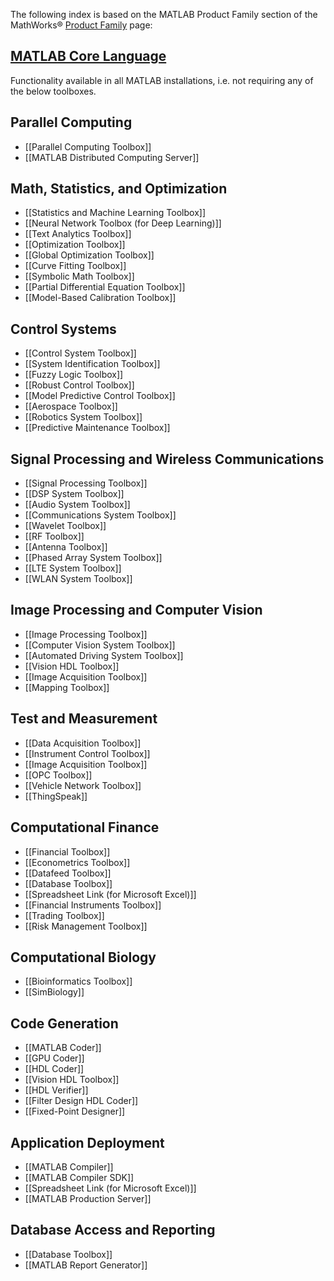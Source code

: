 The following index is based on the MATLAB Product Family section of the MathWorks® [Product Family](https://www.mathworks.com/products.html) page:

## [MATLAB Core Language](MATLAB-core-language)
Functionality available in all MATLAB installations, i.e. not requiring any of the below toolboxes.

## Parallel Computing
* [[Parallel Computing Toolbox]]
* [[MATLAB Distributed Computing Server]]

## Math, Statistics, and Optimization
* [[Statistics and Machine Learning Toolbox]]
* [[Neural Network Toolbox (for Deep Learning)]]
* [[Text Analytics Toolbox]]
* [[Optimization Toolbox]]
* [[Global Optimization Toolbox]]
* [[Curve Fitting Toolbox]]
* [[Symbolic Math Toolbox]]
* [[Partial Differential Equation Toolbox]]
* [[Model-Based Calibration Toolbox]]

## Control Systems
* [[Control System Toolbox]]
* [[System Identification Toolbox]]
* [[Fuzzy Logic Toolbox]]
* [[Robust Control Toolbox]]
* [[Model Predictive Control Toolbox]]
* [[Aerospace Toolbox]]
* [[Robotics System Toolbox]]
* [[Predictive Maintenance Toolbox]]

## Signal Processing and Wireless Communications
* [[Signal Processing Toolbox]]
* [[DSP System Toolbox]]
* [[Audio System Toolbox]]
* [[Communications System Toolbox]]
* [[Wavelet Toolbox]]
* [[RF Toolbox]]
* [[Antenna Toolbox]]
* [[Phased Array System Toolbox]]
* [[LTE System Toolbox]]
* [[WLAN System Toolbox]]

## Image Processing and Computer Vision
* [[Image Processing Toolbox]]
* [[Computer Vision System Toolbox]]
* [[Automated Driving System Toolbox]]
* [[Vision HDL Toolbox]]
* [[Image Acquisition Toolbox]]
* [[Mapping Toolbox]]

## Test and Measurement
* [[Data Acquisition Toolbox]]
* [[Instrument Control Toolbox]]
* [[Image Acquisition Toolbox]]
* [[OPC Toolbox]]
* [[Vehicle Network Toolbox]]
* [[ThingSpeak]]

## Computational Finance
* [[Financial Toolbox]]
* [[Econometrics Toolbox]]
* [[Datafeed Toolbox]]
* [[Database Toolbox]]
* [[Spreadsheet Link (for Microsoft Excel)]]
* [[Financial Instruments Toolbox]]
* [[Trading Toolbox]]
* [[Risk Management Toolbox]]

## Computational Biology
* [[Bioinformatics Toolbox]]
* [[SimBiology]]

## Code Generation
* [[MATLAB Coder]]
* [[GPU Coder]]
* [[HDL Coder]]
* [[Vision HDL Toolbox]]
* [[HDL Verifier]]
* [[Filter Design HDL Coder]]
* [[Fixed-Point Designer]]

## Application Deployment
* [[MATLAB Compiler]]
* [[MATLAB Compiler SDK]]
* [[Spreadsheet Link (for Microsoft Excel)]]
* [[MATLAB Production Server]]

## Database Access and Reporting
* [[Database Toolbox]]
* [[MATLAB Report Generator]]